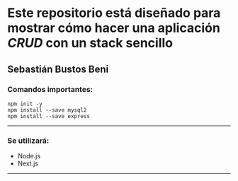 # Este repositorio está diseñado para mostrar cómo hacer una aplicación *CRUD* con un stack sencillo
## Sebastián Bustos Beni

### Comandos importantes:
```
npm init -y
npm install --save mysql2
npm install --save express
```
---
### Se utilizará:
- Node.js
- Next.js

---